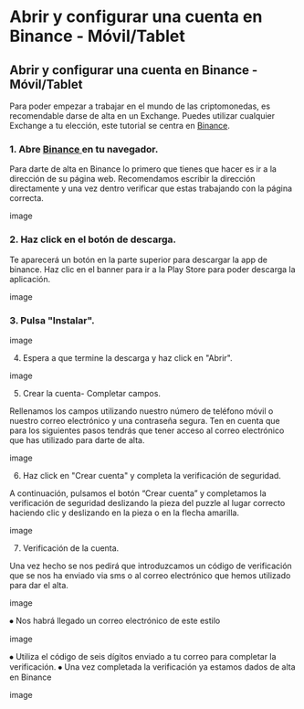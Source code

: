 # Abrir y configurar una cuenta en Binance - Móvil/Tablet

## Abrir y configurar una cuenta en Binance - Móvil/Tablet

Para poder empezar a trabajar en el mundo de las criptomonedas, es recomendable darse de alta en un Exchange. Puedes utilizar cualquier Exchange a tu elección, este tutorial se centra en [Binance](https://www.binance.com/es%20).



### 1. Abre [Binance ](https://www.binance.com/es%20)en tu navegador.

Para darte de alta en Binance lo primero que tienes que hacer es ir a la dirección de su página web. Recomendamos escribir la dirección directamente y una vez dentro verificar que estas trabajando con la página correcta.

image

### 2. Haz click en el botón de descarga.

Te aparecerá un botón en la parte superior para descargar la app de binance. Haz clic en el banner para ir a la Play Store para poder descarga la aplicación.

image

### 3. Pulsa "Instalar".

image

4. Espera a que termine la descarga y haz click en "Abrir".

image

5. Crear la cuenta- Completar campos.

Rellenamos los campos utilizando nuestro número de teléfono móvil o nuestro correo electrónico y una contraseña segura. Ten en cuenta que para los siguientes pasos tendrás que tener acceso al correo electrónico que has utilizado para darte de alta.

image

6. Haz click en "Crear cuenta" y completa la verificación de seguridad.

A continuación, pulsamos el botón “Crear cuenta” y completamos la verificación de seguridad deslizando la pieza del puzzle al lugar correcto haciendo clic y deslizando en la pieza o en la flecha amarilla.

image

7. Verificación de la cuenta.

Una vez hecho se nos pedirá que introduzcamos un código de verificación que se nos ha enviado via sms o al correo electrónico que hemos utilizado para dar el alta.

image

⦁ Nos habrá llegado un correo electrónico de este estilo

image



⦁ Utiliza el código de seis dígitos enviado a tu correo para completar la verificación. ⦁ Una vez completada la verificación ya estamos dados de alta en Binance

image



